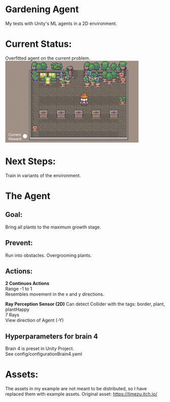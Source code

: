 # Gardening Agent
 My tests with Unity's ML agents in a 2D environment.

# Current Status:
Overfitted agent on the current problem.  
![Alt Text](media/MovementGardener1.gif)

# Next Steps:
Train in variants of the environment.

# The Agent
## Goal: 
Bring all plants to the maximum growth stage.

## Prevent:
Run into obstacles. Overgrooming plants.

## Actions:
**2 Continuos Actions**  
Range -1 to 1  
Resembles movement in the x and y directions.  

**Ray Perception Sensor (2D)**
Can detect Collider with the tags: border, plant, plantHappy  
7 Rays  
View direction of Agent (-Y)  

## Hyperparameters for brain 4
Brain 4 is preset in Unity Project.  
See config/configurationBrain4.yaml

# Assets:
The assets in my example are not meant to be distributed, so I have replaced them with example assets. Original asset: https://limezu.itch.io/

